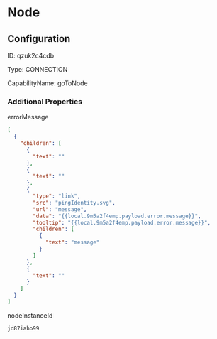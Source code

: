 # Node
## Configuration
ID:  qzuk2c4cdb

Type: CONNECTION 

CapabilityName: goToNode






### Additional Properties
errorMessage
```json 
[
  {
    "children": [
      {
        "text": ""
      },
      {
        "text": ""
      },
      {
        "type": "link",
        "src": "pingIdentity.svg",
        "url": "message",
        "data": "{{local.9m5a2f4emp.payload.error.message}}",
        "tooltip": "{{local.9m5a2f4emp.payload.error.message}}",
        "children": [
          {
            "text": "message"
          }
        ]
      },
      {
        "text": ""
      }
    ]
  }
]
```


nodeInstanceId
```string 
jd87iaho99
```




